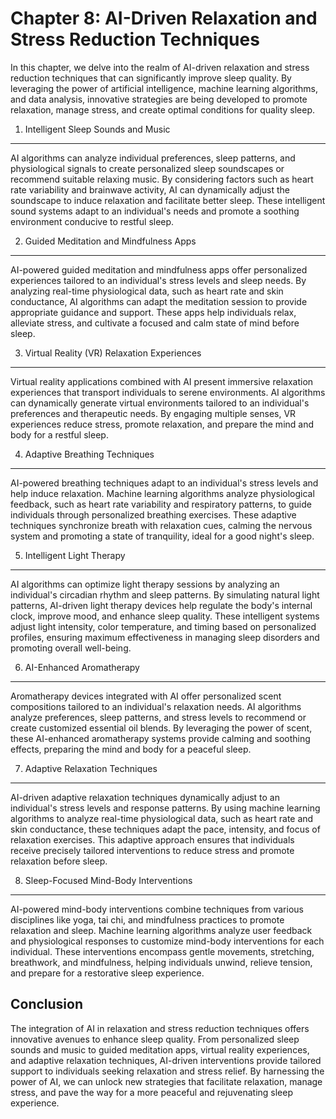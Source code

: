 Chapter 8: AI-Driven Relaxation and Stress Reduction Techniques
===============================================================

In this chapter, we delve into the realm of AI-driven relaxation and stress reduction techniques that can significantly improve sleep quality. By leveraging the power of artificial intelligence, machine learning algorithms, and data analysis, innovative strategies are being developed to promote relaxation, manage stress, and create optimal conditions for quality sleep.

1. Intelligent Sleep Sounds and Music
-------------------------------------

AI algorithms can analyze individual preferences, sleep patterns, and physiological signals to create personalized sleep soundscapes or recommend suitable relaxing music. By considering factors such as heart rate variability and brainwave activity, AI can dynamically adjust the soundscape to induce relaxation and facilitate better sleep. These intelligent sound systems adapt to an individual's needs and promote a soothing environment conducive to restful sleep.

2. Guided Meditation and Mindfulness Apps
-----------------------------------------

AI-powered guided meditation and mindfulness apps offer personalized experiences tailored to an individual's stress levels and sleep needs. By analyzing real-time physiological data, such as heart rate and skin conductance, AI algorithms can adapt the meditation session to provide appropriate guidance and support. These apps help individuals relax, alleviate stress, and cultivate a focused and calm state of mind before sleep.

3. Virtual Reality (VR) Relaxation Experiences
----------------------------------------------

Virtual reality applications combined with AI present immersive relaxation experiences that transport individuals to serene environments. AI algorithms can dynamically generate virtual environments tailored to an individual's preferences and therapeutic needs. By engaging multiple senses, VR experiences reduce stress, promote relaxation, and prepare the mind and body for a restful sleep.

4. Adaptive Breathing Techniques
--------------------------------

AI-powered breathing techniques adapt to an individual's stress levels and help induce relaxation. Machine learning algorithms analyze physiological feedback, such as heart rate variability and respiratory patterns, to guide individuals through personalized breathing exercises. These adaptive techniques synchronize breath with relaxation cues, calming the nervous system and promoting a state of tranquility, ideal for a good night's sleep.

5. Intelligent Light Therapy
----------------------------

AI algorithms can optimize light therapy sessions by analyzing an individual's circadian rhythm and sleep patterns. By simulating natural light patterns, AI-driven light therapy devices help regulate the body's internal clock, improve mood, and enhance sleep quality. These intelligent systems adjust light intensity, color temperature, and timing based on personalized profiles, ensuring maximum effectiveness in managing sleep disorders and promoting overall well-being.

6. AI-Enhanced Aromatherapy
---------------------------

Aromatherapy devices integrated with AI offer personalized scent compositions tailored to an individual's relaxation needs. AI algorithms analyze preferences, sleep patterns, and stress levels to recommend or create customized essential oil blends. By leveraging the power of scent, these AI-enhanced aromatherapy systems provide calming and soothing effects, preparing the mind and body for a peaceful sleep.

7. Adaptive Relaxation Techniques
---------------------------------

AI-driven adaptive relaxation techniques dynamically adjust to an individual's stress levels and response patterns. By using machine learning algorithms to analyze real-time physiological data, such as heart rate and skin conductance, these techniques adapt the pace, intensity, and focus of relaxation exercises. This adaptive approach ensures that individuals receive precisely tailored interventions to reduce stress and promote relaxation before sleep.

8. Sleep-Focused Mind-Body Interventions
----------------------------------------

AI-powered mind-body interventions combine techniques from various disciplines like yoga, tai chi, and mindfulness practices to promote relaxation and sleep. Machine learning algorithms analyze user feedback and physiological responses to customize mind-body interventions for each individual. These interventions encompass gentle movements, stretching, breathwork, and mindfulness, helping individuals unwind, relieve tension, and prepare for a restorative sleep experience.

Conclusion
----------

The integration of AI in relaxation and stress reduction techniques offers innovative avenues to enhance sleep quality. From personalized sleep sounds and music to guided meditation apps, virtual reality experiences, and adaptive relaxation techniques, AI-driven interventions provide tailored support to individuals seeking relaxation and stress relief. By harnessing the power of AI, we can unlock new strategies that facilitate relaxation, manage stress, and pave the way for a more peaceful and rejuvenating sleep experience.
